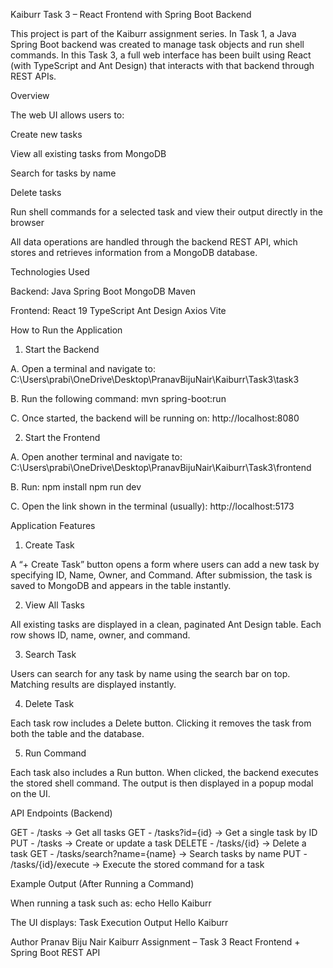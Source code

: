 Kaiburr Task 3 – React Frontend with Spring Boot Backend

This project is part of the Kaiburr assignment series.
In Task 1, a Java Spring Boot backend was created to manage task objects and run shell commands.
In this Task 3, a full web interface has been built using React (with TypeScript and Ant Design) that interacts with that backend through REST APIs.

Overview

The web UI allows users to:

Create new tasks

View all existing tasks from MongoDB

Search for tasks by name

Delete tasks

Run shell commands for a selected task and view their output directly in the browser

All data operations are handled through the backend REST API, which stores and retrieves information from a MongoDB database.

Technologies Used

Backend:
Java Spring Boot
MongoDB
Maven

Frontend:
React 19
TypeScript
Ant Design
Axios
Vite

How to Run the Application
1. Start the Backend

A. Open a terminal and navigate to:
C:\Users\prabi\OneDrive\Desktop\PranavBijuNair\Kaiburr\Task3\task3

B. Run the following command:
mvn spring-boot:run

C. Once started, the backend will be running on:
http://localhost:8080

2. Start the Frontend

A. Open another terminal and navigate to:
C:\Users\prabi\OneDrive\Desktop\PranavBijuNair\Kaiburr\Task3\frontend

B. Run:
npm install
npm run dev

C. Open the link shown in the terminal (usually):
http://localhost:5173

Application Features
1. Create Task

A “+ Create Task” button opens a form where users can add a new task by specifying ID, Name, Owner, and Command.
After submission, the task is saved to MongoDB and appears in the table instantly.

2. View All Tasks

All existing tasks are displayed in a clean, paginated Ant Design table.
Each row shows ID, name, owner, and command.

3. Search Task

Users can search for any task by name using the search bar on top.
Matching results are displayed instantly.

4. Delete Task

Each task row includes a Delete button.
Clicking it removes the task from both the table and the database.

5. Run Command

Each task also includes a Run button.
When clicked, the backend executes the stored shell command.
The output is then displayed in a popup modal on the UI.

API Endpoints (Backend)

GET - /tasks → Get all tasks
GET - /tasks?id={id} → Get a single task by ID
PUT - /tasks → Create or update a task
DELETE - /tasks/{id} → Delete a task
GET - /tasks/search?name={name} → Search tasks by name
PUT - /tasks/{id}/execute → Execute the stored command for a task

Example Output (After Running a Command)

When running a task such as:
echo Hello Kaiburr

The UI displays:
Task Execution Output
Hello Kaiburr

Author
Pranav Biju Nair
Kaiburr Assignment – Task 3
React Frontend + Spring Boot REST API
